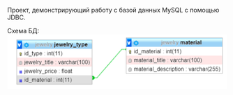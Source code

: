 Проект, демонстрирующий работу с базой данных MySQL с помощью JDBC.

Схема БД: ![screenshot_1](/libs/database_schema.PNG)
